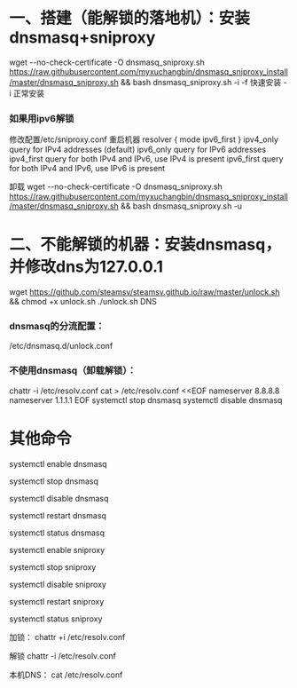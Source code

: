 # 一、搭建（能解锁的落地机）：安装dnsmasq+sniproxy
wget --no-check-certificate -O dnsmasq_sniproxy.sh https://raw.githubusercontent.com/myxuchangbin/dnsmasq_sniproxy_install/master/dnsmasq_sniproxy.sh && bash dnsmasq_sniproxy.sh -i
-f 快速安装
-i 正常安装

### 如果用ipv6解锁
修改配置/etc/sniproxy.conf 重启机器
resolver {
     mode ipv6_first
 }
ipv4_only   query for IPv4 addresses (default)
ipv6_only   query for IPv6 addresses
ipv4_first  query for both IPv4 and IPv6, use IPv4 is present
ipv6_first  query for both IPv4 and IPv6, use IPv6 is present

卸载
wget --no-check-certificate -O dnsmasq_sniproxy.sh https://raw.githubusercontent.com/myxuchangbin/dnsmasq_sniproxy_install/master/dnsmasq_sniproxy.sh && bash dnsmasq_sniproxy.sh -u

# 二、不能解锁的机器：安装dnsmasq，并修改dns为127.0.0.1
wget https://github.com/steamsv/steamsv.github.io/raw/master/unlock.sh && chmod +x unlock.sh
./unlock.sh DNS

### dnsmasq的分流配置：
/etc/dnsmasq.d/unlock.conf

### 不使用dnsmasq（卸载解锁）：
chattr -i /etc/resolv.conf
cat > /etc/resolv.conf <<EOF
nameserver 8.8.8.8
nameserver 1.1.1.1
EOF
systemctl stop dnsmasq
systemctl disable dnsmasq

# 其他命令

systemctl enable dnsmasq

systemctl stop dnsmasq
                             
systemctl disable dnsmasq
                             
systemctl restart dnsmasq
                             
systemctl status dnsmasq

                             
systemctl enable sniproxy
                             
systemctl stop sniproxy
                             
systemctl disable sniproxy
                             
systemctl restart sniproxy
                             
systemctl status sniproxy
                             

加锁：
chattr +i /etc/resolv.conf

解锁
chattr -i /etc/resolv.conf

本机DNS：
cat /etc/resolv.conf
